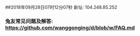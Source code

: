 ##2018年09月28日07时12分07秒 新址: 104.248.85.252
### 兔友常见问题及解答: https://github.com/wanggonging/d/blob/w/FAQ.md
